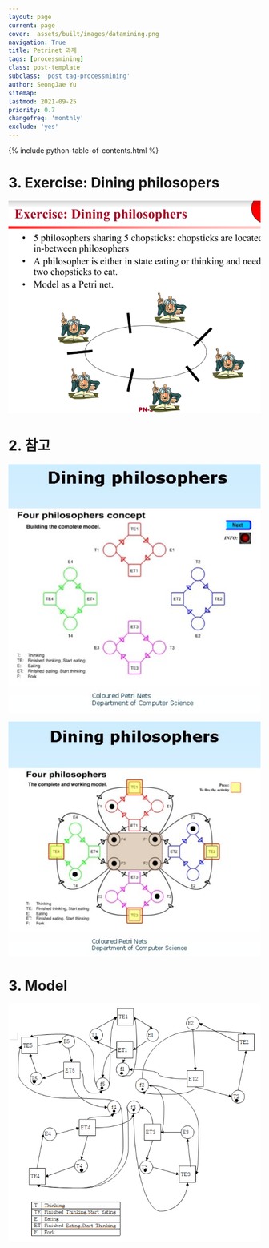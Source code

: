 ```yaml
---
layout: page
current: page
cover:  assets/built/images/datamining.png
navigation: True
title: Petrinet 과제 
tags: [processmining]    
class: post-template
subclass: 'post tag-processmining'
author: SeongJae Yu  
sitemap:
lastmod: 2021-09-25
priority: 0.7
changefreq: 'monthly'
exclude: 'yes'
---
```

{% include python-table-of-contents.html %} 



# 3. Exercise: Dining philosopers

![20210925_145615_3](./img/processmining/petrinet/20210925_145615_3.png)


# 2. 참고

![20210925_145615_2](./img/processmining/petrinet/20210925_145615_2.png)


![20210925_145615_1](./img/processmining/petrinet/20210925_145615_1.png)

# 3. Model


![20210925_161320_1](./img/processmining/petrinet/20210925_161320_1.png)
